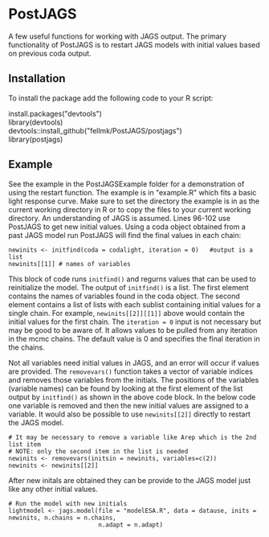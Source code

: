 # PostJAGS
A few useful functions for working with JAGS output. The primary functionality of PostJAGS is to restart JAGS models with initial values based on previous coda output.

## Installation 
To install the package add the following code to your R script:

install.packages("devtools")\
library(devtools)\
devtools::install_github("fellmk/PostJAGS/postjags")\
library(postjags)

## Example
See the example in the PostJAGSExample folder for a demonstration of using the restart function. The example is in "example.R" which fits a basic light response curve. Make sure to set the directory the example is in as the current working directory in R or to copy the files to your current working directory. An understanding of JAGS is assumed. Lines 96-102 use PostJAGS to get new initial values. Using a coda object obtained from a past JAGS model run PostJAGS will find the final values in each chain:

```{r}
newinits <- initfind(coda = codalight, iteration = 0)	#output is a list
newinits[[1]] # names of variables
```

This block of code runs `initfind()` and regurns values that can be used to reinitialize the model. The output of `initfind()` is a list. The first element contains the names of variables found in the coda object. The second element contains a list of lists with each sublist containing initial values for a single chain. For example, `newinits[[2]][[1]]` above would contain the initial values for the first chain. The `iteration = 0` input is not necessary but may be good to be aware of. It allows values to be pulled from any iteration in the mcmc chains. The default value is 0 and specifies the final iteration in the chains.  

Not all variables need initial values in JAGS, and an error will occur if values are provided. The `removevars()` function takes a vector of variable indices and removes those variables from the initials. The positions of the variables (variable names) can be found by looking at the first element of the list output by `initfind()` as shown in the above code block. In the below code one variable is removed and then the new initial values are assigned to a variable. It would also be possible to use `newinits[[2]]` directly to restart the JAGS model.
```{r}
# It may be necessary to remove a variable like Arep which is the 2nd list item
# NOTE: only the second item in the list is needed
newinits <- removevars(initsin = newinits, variables=c(2))
newinits <- newinits[[2]]
```

After new initals are obtained they can be provide to the JAGS model just like any other initial values.
```{r}
# Run the model with new initials
lightmodel <- jags.model(file = "modelESA.R", data = datause, inits = newinits, n.chains = n.chains, 
                         n.adapt = n.adapt)
```
